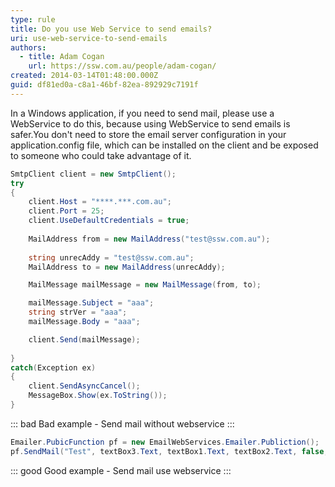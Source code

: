 ```yaml
---
type: rule
title: Do you use Web Service to send emails?
uri: use-web-service-to-send-emails
authors:
  - title: Adam Cogan
    url: https://ssw.com.au/people/adam-cogan/
created: 2014-03-14T01:48:00.000Z
guid: df81ed0a-c8a1-46bf-82ea-892929c7191f
---
```

In a Windows application, if you need to send mail, please use a WebService to do this, because using WebService to send emails is safer.You don't need to store the email server configuration in your application.config file, which can be installed on the client and be exposed to someone who could take advantage of it. 

<!--endintro-->
```cs
SmtpClient client = new SmtpClient();
try
{
    client.Host = "****.***.com.au";
    client.Port = 25;
    client.UseDefaultCredentials = true;
    
    MailAddress from = new MailAddress("test@ssw.com.au");
     
    string unrecAddy = "test@ssw.com.au";
    MailAddress to = new MailAddress(unrecAddy);

    MailMessage mailMessage = new MailMessage(from, to);

    mailMessage.Subject = "aaa";
    string strVer = "aaa";
    mailMessage.Body = "aaa";

    client.Send(mailMessage);
    
}
catch(Exception ex)
{
    client.SendAsyncCancel();
    MessageBox.Show(ex.ToString());
}
```
::: bad
Bad example - Send mail without webservice
:::
```cs
Emailer.PubicFunction pf = new EmailWebServices.Emailer.Publiction();
pf.SendMail("Test", textBox3.Text, textBox1.Text, textBox2.Text, false, "", null);
```
::: good
Good example - Send mail use webservice
:::    
